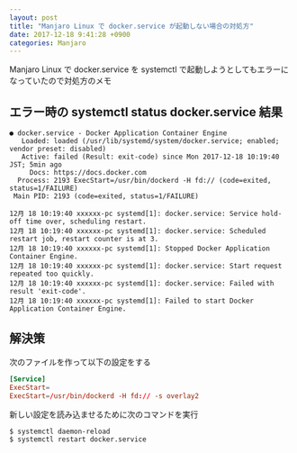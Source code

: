 ```yaml
---
layout: post
title: "Manjaro Linux で docker.service が起動しない場合の対処方"
date: 2017-12-18 9:41:28 +0900
categories: Manjaro
---
```


Manjaro Linux で docker.service を systemctl で起動しようとしてもエラーになっていたので対処方のメモ

## エラー時の systemctl status docker.service 結果

```
● docker.service - Docker Application Container Engine
   Loaded: loaded (/usr/lib/systemd/system/docker.service; enabled; vendor preset: disabled)
   Active: failed (Result: exit-code) since Mon 2017-12-18 10:19:40 JST; 5min ago
     Docs: https://docs.docker.com
  Process: 2193 ExecStart=/usr/bin/dockerd -H fd:// (code=exited, status=1/FAILURE)
 Main PID: 2193 (code=exited, status=1/FAILURE)

12月 18 10:19:40 xxxxxx-pc systemd[1]: docker.service: Service hold-off time over, scheduling restart.
12月 18 10:19:40 xxxxxx-pc systemd[1]: docker.service: Scheduled restart job, restart counter is at 3.
12月 18 10:19:40 xxxxxx-pc systemd[1]: Stopped Docker Application Container Engine.
12月 18 10:19:40 xxxxxx-pc systemd[1]: docker.service: Start request repeated too quickly.
12月 18 10:19:40 xxxxxx-pc systemd[1]: docker.service: Failed with result 'exit-code'.
12月 18 10:19:40 xxxxxx-pc systemd[1]: Failed to start Docker Application Container Engine.
```

## 解決策
次のファイルを作って以下の設定をする

```/etc/systemd/system/docker.service.d/override.conf
[Service]
ExecStart=
ExecStart=/usr/bin/dockerd -H fd:// -s overlay2
```

新しい設定を読み込ませるために次のコマンドを実行

```
$ systemctl daemon-reload
$ systemctl restart docker.service
```
